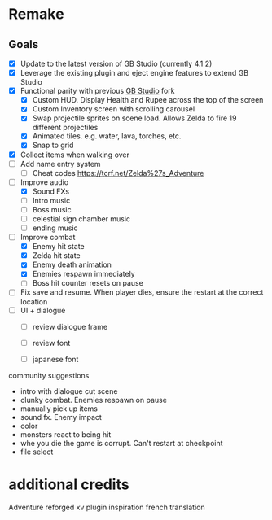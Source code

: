 # Remake

## Goals
- [x] Update to the latest version of GB Studio (currently 4.1.2)
- [x] Leverage the existing plugin and eject engine features to extend GB Studio
- [x] Functional parity with previous [GB Studio](https://github.com/john-lay/gb-studio) fork
  - [x] Custom HUD. Display Health and Rupee across the top of the screen
  - [x] Custom Inventory screen with scrolling carousel
  - [x] Swap projectile sprites on scene load. Allows Zelda to fire 19 different projectiles
  - [x] Animated tiles. e.g. water, lava, torches, etc.
  - [x] Snap to grid
- [x] Collect items when walking over
- [ ] Add name entry system
  - [ ] Cheat codes https://tcrf.net/Zelda%27s_Adventure
- [ ] Improve audio
  - [x] Sound FXs
  - [ ] Intro music
  - [ ] Boss music
  - [ ] celestial sign chamber music
  - [ ] ending music
- [ ] Improve combat
  - [x] Enemy hit state
  - [x] Zelda hit state
  - [x] Enemy death animation
  - [x] Enemies respawn immediately
  - [ ] Boss hit counter resets on pause
- [ ] Fix save and resume. When player dies, ensure the restart at the correct location
- [ ] UI + dialogue
  - [ ] review dialogue frame
  - [ ] review font
  - [ ] japanese font
  

community suggestions
- intro with dialogue cut scene
- clunky combat. Enemies respawn on pause
- manually pick up items
- sound fx. Enemy impact
- color
- monsters react to being hit
- whe you die the game is corrupt. Can't restart at checkpoint
- file select


additional credits
==================
Adventure reforged
xv plugin inspiration
french translation
